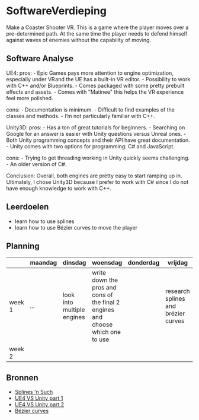 # SoftwareVerdieping
Make a Coaster Shooter VR. This is a game where the player moves over a pre-determined path.
At the same time the player needs to defend himself against waves of enemies without the capability of moving.

## Software Analyse 
UE4: 
  pros:
    - Epic Games pays more attention to engine optimization, especially under VR and the UE has a built-in VR editor.
    - Possibility to work with C++ and/or Blueprints.
    - Comes packaged with some pretty prebuilt effects and assets.
    - Comes with "Matinee" this helps the VR experience feel more polished.
  
  cons:
    - Documentation is minimum.
    - Difficult to find examples of the classes and methods.
    - I’m not particularly familiar with C++.

Unity3D:
  pros:
    - Has a ton of great tutorials for beginners.
    - Searching on Google for an answer is easier with Unity questions versus Unreal ones.
    - Both Unity programming concepts and their API have great documentation.
    - Unity comes with two options for programming: C# and JavaScript.
    
  cons:
    - Trying to get threading working in Unity quickly seems challenging.
    - An older version of C#.
    
Conclusion: 
Overall, both engines are pretty easy to start ramping up in. Ultimately, I chose Unity3D because I prefer to work with C# since I do not have enough knowledge to work with C++. 

## Leerdoelen 
- learn how to use splines
- learn how to use Bézier curves to move the player

## Planning 
| | maandag | dinsdag | woensdag | donderdag | vrijdag |
| --- | --- | --- | --- | --- | --- |
|week 1 | ... | look into multiple engines | write down the pros and cons of the final 2 engines and choose which one to use |  | research splines and brézier curves |  |
|week 2 |

## Bronnen
- [Splines 'n Such](http://phildogames.com/blog/spline.html)
- [UE4 VS Unity part 1](https://medium.com/vrtoken/unreal-engine-vs-unity-expert-opinion-and-analytics-from-vrt-world-developer-e5dd3039cf68)
- [UE4 VS Unity part 2](https://blog.thesoapcollective.com/jumping-into-vr-unreal-vs-unity-in-one-weekend-4e5082657925)
- [Bézier curves](https://en.wikipedia.org/wiki/Bézier_curve)
